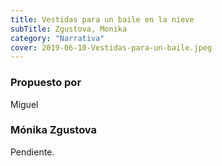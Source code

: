 ```yaml
---
title: Vestidas para un baile en la nieve
subTitle: Zgustova, Monika
category: "Narrativa"
cover: 2019-06-10-Vestidas-para-un-baile.jpeg
---
```


### Propuesto por
Miguel

### Mónika Zgustova
						
Pendiente.